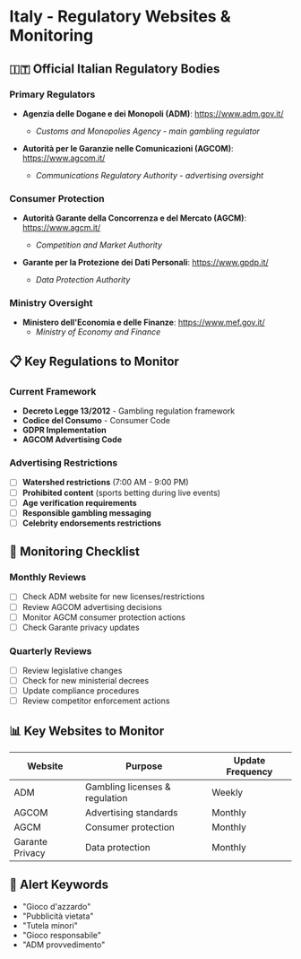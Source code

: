 # Italy - Regulatory Websites & Monitoring

## 🇮🇹 **Official Italian Regulatory Bodies**

### Primary Regulators
- **Agenzia delle Dogane e dei Monopoli (ADM)**: https://www.adm.gov.it/
  - *Customs and Monopolies Agency - main gambling regulator*

- **Autorità per le Garanzie nelle Comunicazioni (AGCOM)**: https://www.agcom.it/
  - *Communications Regulatory Authority - advertising oversight*

### Consumer Protection
- **Autorità Garante della Concorrenza e del Mercato (AGCM)**: https://www.agcm.it/
  - *Competition and Market Authority*

- **Garante per la Protezione dei Dati Personali**: https://www.gpdp.it/
  - *Data Protection Authority*

### Ministry Oversight
- **Ministero dell'Economia e delle Finanze**: https://www.mef.gov.it/
  - *Ministry of Economy and Finance*

## 📋 **Key Regulations to Monitor**

### Current Framework
- **Decreto Legge 13/2012** - Gambling regulation framework
- **Codice del Consumo** - Consumer Code
- **GDPR Implementation**
- **AGCOM Advertising Code**

### Advertising Restrictions
- [ ] **Watershed restrictions** (7:00 AM - 9:00 PM)
- [ ] **Prohibited content** (sports betting during live events)
- [ ] **Age verification requirements**
- [ ] **Responsible gambling messaging**
- [ ] **Celebrity endorsements restrictions**

## 🔄 **Monitoring Checklist**

### Monthly Reviews
- [ ] Check ADM website for new licenses/restrictions
- [ ] Review AGCOM advertising decisions
- [ ] Monitor AGCM consumer protection actions
- [ ] Check Garante privacy updates

### Quarterly Reviews
- [ ] Review legislative changes
- [ ] Check for new ministerial decrees
- [ ] Update compliance procedures
- [ ] Review competitor enforcement actions

## 📊 **Key Websites to Monitor**

| Website | Purpose | Update Frequency |
|---------|---------|------------------|
| ADM | Gambling licenses & regulation | Weekly |
| AGCOM | Advertising standards | Monthly |
| AGCM | Consumer protection | Monthly |
| Garante Privacy | Data protection | Monthly |

## 🚨 **Alert Keywords**
- "Gioco d'azzardo"
- "Pubblicità vietata"
- "Tutela minori"
- "Gioco responsabile"
- "ADM provvedimento"
